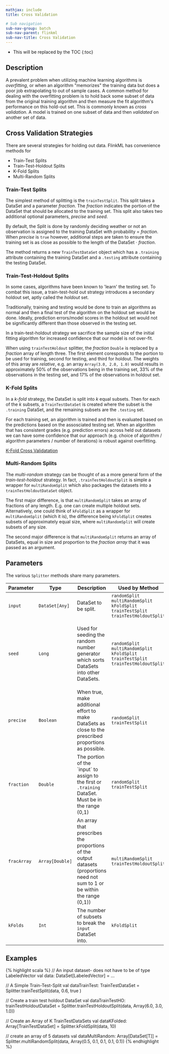 ```yaml
---
mathjax: include
title: Cross Validation

# Sub navigation
sub-nav-group: batch
sub-nav-parent: flinkml
sub-nav-title: Cross Validation
---
```

<!--
Licensed to the Apache Software Foundation (ASF) under one
or more contributor license agreements.  See the NOTICE file
distributed with this work for additional information
regarding copyright ownership.  The ASF licenses this file
to you under the Apache License, Version 2.0 (the
"License"); you may not use this file except in compliance
with the License.  You may obtain a copy of the License at

  http://www.apache.org/licenses/LICENSE-2.0

Unless required by applicable law or agreed to in writing,
software distributed under the License is distributed on an
"AS IS" BASIS, WITHOUT WARRANTIES OR CONDITIONS OF ANY
KIND, either express or implied.  See the License for the
specific language governing permissions and limitations
under the License.
-->

* This will be replaced by the TOC
{:toc}

## Description

 A prevalent problem when utilizing machine learning algorithms is *overfitting*, or when an algorithm "memorizes" the training data but does a poor job extrapolating to out of sample cases. A common method for dealing with the overfitting problem is to hold back some subset of data from the original training algorithm and then measure the fit algorithm's performance on this hold-out set. This is commonly known as *cross validation*.  A model is trained on one subset of data and then *validated* on another set of data.

## Cross Validation Strategies

There are several strategies for holding out data. FlinkML has convenience methods for
- Train-Test Splits
- Train-Test-Holdout Splits
- K-Fold Splits
- Multi-Random Splits

### Train-Test Splits

The simplest method of splitting is the `trainTestSplit`. This split takes a DataSet and a parameter *fraction*.  The *fraction* indicates the portion of the DataSet that should be allocated to the training set. This split also takes two additional optional parameters, *precise* and *seed*.  

By default, the Split is done by randomly deciding weather or not an observation is assigned to the training DataSet with probability = *fraction*.  When *precise* is `true` however, additional steps are taken to ensure the training set is as close as possible to the length of the DataSet  $\cdot$ *fraction*.

The method returns a new `TrainTestDataSet` object which has a `.training` attribute containing the training DataSet and a `.testing` attribute containing the testing DataSet.


### Train-Test-Holdout Splits

In some cases, algorithms have been known to 'learn' the testing set.  To combat this issue, a train-test-hold out strategy introduces a secondary holdout set, aptly called the *holdout* set.

Traditionally, training and testing would be done to train an algorithms as normal and then a final test of the algorithm on the holdout set would be done.  Ideally, prediction errors/model scores in the holdout set would not be significantly different than those observed in the testing set.

In a train-test-holdout strategy we sacrifice the sample size of the initial fitting algorithm for increased confidence that our model is not over-fit.

When using `trainTestHoldout` splitter, the *fraction* `Double` is replaced by a *fraction* array of length three. The first element coresponds to the portion to be used for training, second for testing, and third for holdout.  The weights of this array are *relative*, e.g. an array `Array(3.0, 2.0, 1.0)` would results in approximately 50% of the observations being in the training set, 33% of the observations in the testing set, and 17% of the observations in holdout set.

### K-Fold Splits

In a *k-fold* strategy, the DataSet is split into *k* equal subsets. Then for each of the *k* subsets, a `TrainTestDataSet` is created where the subset is the `.training` DataSet, and the remaining subsets are the `.testing` set.

For each training set, an algorithm is trained and then is evaluated based on the predictions based on the assosciated testing set. When an algorithm that has consistent grades (e.g. prediction errors) across held out datasets we can have some confidence that our approach (e.g. choice of algorithm / algorithm parameters / number of iterations) is robust against overfitting.

<a href="https://en.wikipedia.org/wiki/Cross-validation_(statistics)#k-fold_cross-validation">K-Fold Cross Validatation</a>

### Multi-Random Splits

The *multi-random* strategy can be thought of as a more general form of the *train-test-holdout* strategy. In fact, `.trainTestHoldoutSplit` is simple a wrapper for `multiRandomSplit` which also packages the datasets into a `trainTestHoldoutDataSet` object.

The first major difference, is that `multiRandomSplit` takes an array of fractions of any length. E.g. one can create multiple holdout sets.  Alternatively, one could think of `kFoldSplit` as a wrapper for `multiRandomSplit` (which it is), the difference being `kFoldSplit` creates subsets of approximately equal size, where `multiRandomSplit` will create subsets of any size.

The second major difference is that `multiRandomSplit` returns an array of DataSets, equal in size and proportion to the *fraction array* that it was passed as an argument.

## Parameters

The various `Splitter` methods share many parameters.

 <table class="table table-bordered">
  <thead>
    <tr>
      <th class="text-left" style="width: 20%">Parameter</th>
      <th class="text-center">Type</th>
      <th class="text-center">Description</th>
      <th class="text-right">Used by Method</th>
    </tr>
  </thead>

  <tbody>
    <tr>
      <td><code>input</code></td>
      <td><code>DataSet[Any]</code></td>
      <td>DataSet to be split.</td>
      <td>
      <code>randomSplit</code><br>
      <code>multiRandomSplit</code><br>
      <code>kFoldSplit</code><br>
      <code>trainTestSplit</code><br>
      <code>trainTestHoldoutSplit</code>
      </td>
    </tr>
    <tr>
      <td><code>seed</code></td>
      <td><code>Long</code></td>
      <td>
        <p>
          Used for seeding the random number generator which sorts DataSets into other DataSets.
        </p>
      </td>
      <td>
      <code>randomSplit</code><br>
      <code>multiRandomSplit</code><br>
      <code>kFoldSplit</code><br>
      <code>trainTestSplit</code><br>
      <code>trainTestHoldoutSplit</code>
      </td>
    </tr>
    <tr>
      <td><code>precise</code></td>
      <td><code>Boolean</code></td>
      <td>When true, make additional effort to make DataSets as close to the prescribed proportions as possible.</td>
      <td>
      <code>randomSplit</code><br>
      <code>trainTestSplit</code>
      </td>
    </tr>
    <tr>
      <td><code>fraction</code></td>
      <td><code>Double</code></td>
      <td>The portion of the `input` to assign to the first or <code>.training</code> DataSet. Must be in the range (0,1)</td>
      <td><code>randomSplit</code><br>
        <code>trainTestSplit</code>
      </td>
    </tr>
    <tr>
      <td><code>fracArray</code></td>
      <td><code>Array[Double]</code></td>
      <td>An array that prescribes the proportions of the output datasets (proportions need not sum to 1 or be within the range (0,1))</td>
      <td>
      <code>multiRandomSplit</code><br>
      <code>trainTestHoldoutSplit</code>
      </td>
    </tr>
    <tr>
      <td><code>kFolds</code></td>
      <td><code>Int</code></td>
      <td>The number of subsets to break the <code>input</code> DataSet into.</td>
      <td><code>kFoldSplit</code></td>
      </tr>

  </tbody>
</table>

## Examples

{% highlight scala %}
// An input dataset- does not have to be of type LabeledVector
val data: DataSet[LabeledVector] = ...

// A Simple Train-Test-Split
val dataTrainTest: TrainTestDataSet = Splitter.trainTestSplit(data, 0.6, true )

// Create a train test holdout DataSet
val dataTrainTestHO: trainTestHoldoutDataSet = Splitter.trainTestHoldoutSplit(data, Array(6.0, 3.0, 1.0))

// Create an Array of K TrainTestDataSets
val dataKFolded: Array[TrainTestDataSet] =  Splitter.kFoldSplit(data, 10)

// create an array of 5 datasets
val dataMultiRandom: Array[DataSet[T]] = Splitter.multiRandomSplit(data, Array(0.5, 0.1, 0.1, 0.1, 0.1))
{% endhighlight %}
